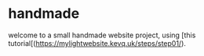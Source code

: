# handmade

welcome to a small handmade website project, using [this tutorial[(https://mylightwebsite.kevq.uk/steps/step01/).
